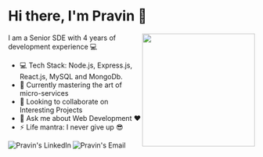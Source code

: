 # Hi there, I'm Pravin 👋
<img align='right' src="https://media.giphy.com/media/3o7qE1YN7aBOFPRw8E/giphy.gif" width="230">

I am a Senior SDE with 4 years of development experience :computer:<br>

- :computer: Tech Stack:  Node.js, Express.js,  React.js, MySQL and MongoDb.
- 🌱 Currently mastering the art of micro-services
- 👯 Looking to collaborate on Interesting Projects
- 💬 Ask me about Web Development :heart:
- ⚡ Life mantra: I never give up :sunglasses:

<a href="https://www.linkedin.com/in/pravin--sharma/" target="_blank">
  <img align="left" alt="Pravin's LinkedIn" src="https://img.icons8.com/fluent/48/000000/linkedin.png" target='_blank'/>
</a>

<a href="mailto:pravinsharma9610@gmail.com" target="_blank">
  <img align="left" alt="Pravin's Email" src="https://img.icons8.com/fluent/48/000000/gmail--v1.png"/>
</a>
